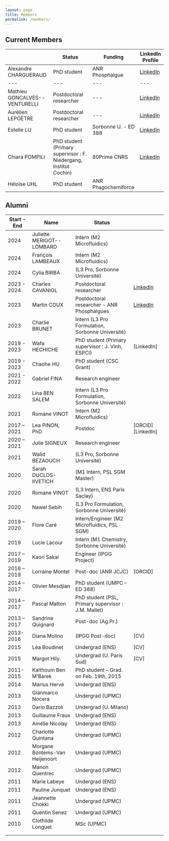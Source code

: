 ```yaml
---
layout: page
title: Members
permalink: /members/
---
```


## Current Members

|  | Status | Funding | LinkedIn Profile  |
|---|---|---|---|
|Alexandre CHARGUERAUD| PhD student | ANR Phosphalgue | [LinkedIn](https://www.linkedin.com/in/alexandre-chargueraud-1018721a5/)|
|---|---|---|---|
|Mathieu GONCALVES--VENTURELLI | Postdoctoral researcher |---| [LinkedIn](https://www.linkedin.com/in/mathieu-goncalves-venturelli/?originalSubdomain=fr) |
|Aurélien LEPOËTRE | Postdoctoral researcher |---| [LinkedIn](https://www.linkedin.com/in/aurelien-lepoetre-microfluidics/) |
| Estelle LU | PhD student | Sorbonne U. - ED 388 | [LinkedIn](https://www.linkedin.com/in/estelle-lu-099264201/) |
| Chiara POMPILI | PhD student (Primary supervisor : F. Niedergang, Institut Cochin) | 80Prime CNRS | [LinkedIn](https://www.linkedin.com/in/chiara-pompili-855320230/) |
| Héloïse UHL | PhD student | ANR Phagochemiforce |  |



## Alumni

| Start - End | Name | Status | |
|---|---|---|---|
| 2024 |  Juliette MERIGOT--LOMBARD | Intern (M2 Microfluidics)  ||
| 2024 |  François LAMBEAUX | Intern (M2 Microfluidics)  ||
| 2024 |  Cylia BIRBA | (L3 Pro, Sorbonne Université)  ||
| 2023 - 2024 | Charles CAVANIOL | Postdoctoral researcher | [LinkedIn](https://www.linkedin.com/in/charles-cavaniol-928268130/?originalSubdomain=fr/) |
| 2023 | Martin COUX | Postdoctoral researcher - ANR Phosphalgues | [LinkedIn](https://www.linkedin.com/in/martin-coux/) |
| 2023 | Charlie BRUNET | Intern (L3 Pro Formulation, Sorbonne Université) ||
| 2019 - 2023 |  Wafa HECHICHE | PhD student (Primary supervisor : J. Vinh, ESPCI) | [LinkedIn] |
| 2019 - 2023 |  Chaohe HU | PhD student (CSC Grant)  ||
| 2021 - 2022 |  Gabriel FINA | Research engineer  ||
| 2022 |  Lina BEN SALEM | Intern (L3 Pro Formulation, Sorbonne Université)  ||
| 2021 |  Romane VINOT | Intern (M2 Microfluidics)  ||
| 2017 – 2021 | Lea PINON, PhD | Postdoc | [ORCID][LinkedIn]  |
| 2020 – 2021 |  Julie SIGNEUX| Research engineer  ||
| 2021 |  Walid BEZAOUCH |(L3 Pro, Sorbonne Université)  ||
| 2020 |  Sarah DUCLOS-IIVETICH | (M1 Intern, PSL SGM Master)  ||
| 2020 |  Romane VINOT |(L3 Intern, ENS Paris Saclay)  ||
| 2020 |  Nawel Sebih |(L3 Pro Formulation, Sorbonne Université)  ||
| 2019 – 2020 |  Flore Caré| Intern/Engineer (M2 Microfluidics, PSL SGM)  ||
| 2019 |  Lucie Lacour| Intern (M1 Chemistry, Sorbonne Université)  ||
| 2017 – 2019 |  Kaori Sakai| Engineer (IPGG Project)  ||
| 2016 – 2019 |  Lorraine Montel| Post-doc (ANR JCJC) | [ORCID]  |
| 2014 – 2017 |  Olivier Mesdjian | PhD student (UMPC – ED 388)  ||
| 2014 – 2017 |  Pascal Matton| PhD student (PSL, Primary supervisor : J.M. Mallet)  ||
| 2013 – 2017 |  Sandrine Quignard | Post-doc (Ag.Pr.)  ||
| 2013-2016 |  Diana Molino |(IPGG Post-doc) |[CV]  |
| 2015 |  Léa Boudinet | Undergrad (ENS) |[CV]  |
| 2015 |  Margot Hily. |Undergrad (U. Paris Sud) | [CV]  |
| 2011-2015 |  Kalthoum Ben M’Barek | PhD student – Grad. on Feb. 19th, 2015 | |
| 2014 | Marius Hervé |Undergrad (ENS) ||
| 2013 |  Gianmarco Nocera | Undergrad (UPMC)  ||
| 2013 | Dario Bazzoli | Undergrad (U. Milano)  ||
| 2013 |  Guillaume Fraux | Undergrad (ENS)  ||
| 2013 | Amélie Nicolay | Undergrad (ENS)  ||
| 2012 |  Charlotte Quintana | Undergrad (UPMC)  ||
| 2012 |  Morgane Bontems-Van Heijenoort | Undergrad (UPMC)  ||
| 2012 |  Manon Quentrec | Undergrad (UPMC)  ||
| 2011 |  Marie Labeye | Undergrad (ENS)  ||
| 2011 |  Pauline Junquet | Undergrad (ENS)  | |
| 2011 |  Jeannette Chokki | Undergrad (UPMC)  | |
| 2011 |  Quentin Senez | Undergrad (UPMC)  | |
| 2010 |  Clothilde Longuet | MSc (UPMC)  | |
|  |  |
|  |  |